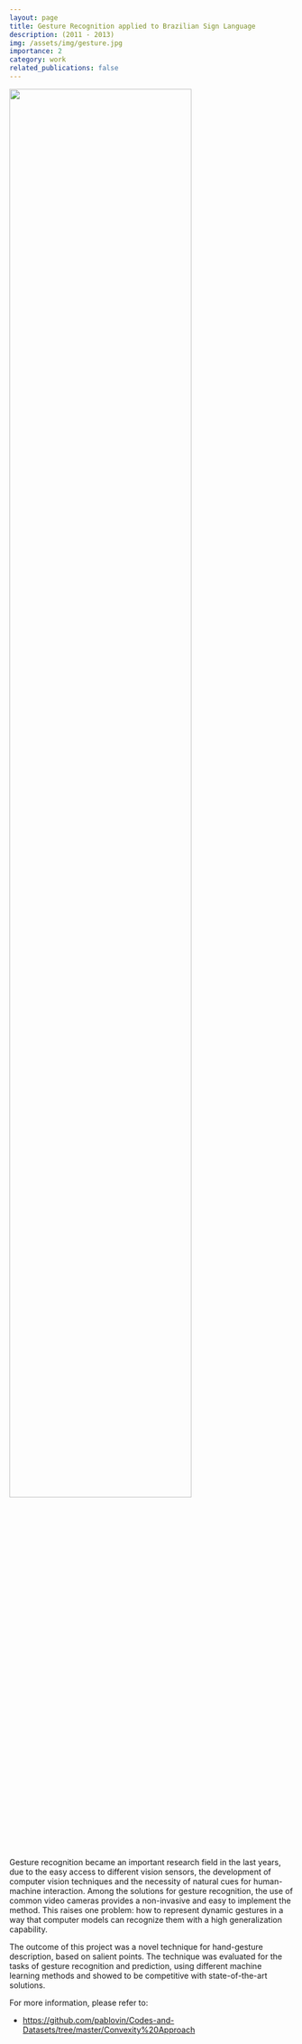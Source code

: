 ```yaml
---
layout: page
title: Gesture Recognition applied to Brazilian Sign Language
description: (2011 - 2013)
img: /assets/img/gesture.jpg
importance: 2
category: work
related_publications: false
---
```


<img src="https://www.pablobarros.com/assets/img/gesture.jpg" width="80%">

Gesture recognition became an important research field in the last years, due to the easy access to different vision sensors, the development of computer vision techniques and the necessity of natural cues for human-machine interaction. Among the solutions for gesture recognition, the use of common video cameras provides a non-invasive and easy to implement the method. This raises one problem: how to represent dynamic gestures in a way that computer models can recognize them with a high generalization capability.

The outcome of this project was a novel technique for hand-gesture description, based on salient points. The technique was evaluated for the tasks of gesture recognition and prediction, using different machine learning methods and showed to be competitive with state-of-the-art solutions.

For more information, please refer to:
- <a href="https://github.com/pablovin/Codes-and-Datasets/tree/master/Convexity%20Approach"> https://github.com/pablovin/Codes-and-Datasets/tree/master/Convexity%20Approach </a>




